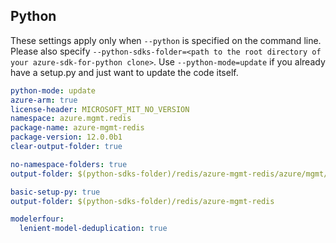 ## Python

These settings apply only when `--python` is specified on the command line.
Please also specify `--python-sdks-folder=<path to the root directory of your azure-sdk-for-python clone>`.
Use `--python-mode=update` if you already have a setup.py and just want to update the code itself.


``` yaml $(python) && $(track2)
python-mode: update
azure-arm: true
license-header: MICROSOFT_MIT_NO_VERSION
namespace: azure.mgmt.redis
package-name: azure-mgmt-redis
package-version: 12.0.0b1
clear-output-folder: true
```

``` yaml $(python) && $(python-mode) == 'update' && $(track2)
no-namespace-folders: true
output-folder: $(python-sdks-folder)/redis/azure-mgmt-redis/azure/mgmt/redis
```

``` yaml $(python) && $(python-mode) == 'create' && $(track2)
basic-setup-py: true
output-folder: $(python-sdks-folder)/redis/azure-mgmt-redis
```

``` yaml $(python) && $(track2)
modelerfour:
  lenient-model-deduplication: true
```

